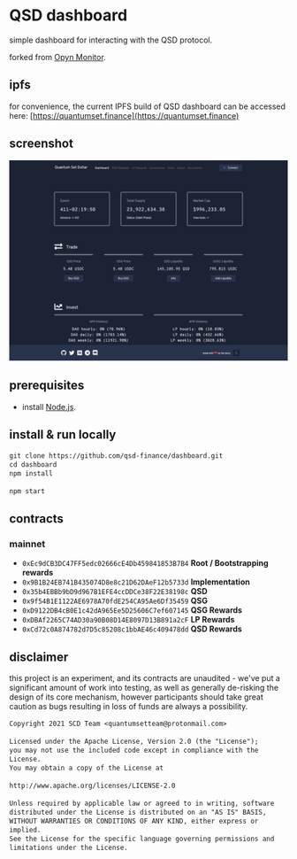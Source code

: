 # QSD dashboard
simple dashboard for interacting with the QSD protocol.

forked from [Opyn Monitor](https://opynmonitor.xyz).

## ipfs
for convenience, the current IPFS build of QSD dashboard can be accessed here: [https://quantumset.finance](https://quantumset.finance)

## screenshot
![image](screenshot.png)

## prerequisites
- install [Node.js](https://nodejs.org/en/download/).

## install & run locally
```shell
git clone https://github.com/qsd-finance/dashboard.git
cd dashboard
npm install

npm start
```


## contracts
### mainnet
- `0xEc9dCB3DC47FF5edc02666cE4Db459841853B7B4` **Root / Bootstrapping rewards**
- `0x9B1B24EB741B435074D8e8c21D62DAeF12b5733d` **Implementation**
- `0x35b4EBBb9bD9d967B1EFE4ccDDCe38F22E38198c` **QSD**
- `0x9f54B1E1122AE6978A70fdE254CA95Ae6Df35459` **QSG**
- `0xD9122DB4cB0E1c42dA965Ee5D25606C7ef607145` **QSG Rewards**
- `0xDBAf2265C74AD30a90B08D14E8097D13B891a2cF` **LP Rewards**
- `0xCd72c0A874782d7D5c85208c1bbAE46c409478dd` **QSD Rewards**

## disclaimer
this project is an experiment, and its contracts are unaudited - we've put a significant amount of work into testing, as well as generally de-risking the design of its core mechanism, however participants should take great caution as bugs resulting in loss of funds are always a possibility.

```
Copyright 2021 SCD Team <quantumsetteam@protonmail.com>

Licensed under the Apache License, Version 2.0 (the "License");
you may not use the included code except in compliance with the License.
You may obtain a copy of the License at

http://www.apache.org/licenses/LICENSE-2.0

Unless required by applicable law or agreed to in writing, software
distributed under the License is distributed on an "AS IS" BASIS,
WITHOUT WARRANTIES OR CONDITIONS OF ANY KIND, either express or implied.
See the License for the specific language governing permissions and
limitations under the License.
```

<br>
